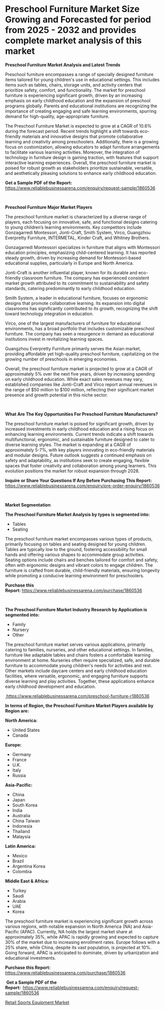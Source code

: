 <p><h1>Preschool Furniture Market Size Growing and Forecasted for period from 2025 - 2032 and provides complete market analysis of this market</h1></p><p><strong>Preschool Furniture Market Analysis and Latest Trends</strong></p>
<p><p>Preschool furniture encompasses a range of specially designed furniture items tailored for young children's use in educational settings. This includes items such as tables, chairs, storage units, and activity centers that prioritize safety, comfort, and functionality. The market for preschool furniture is experiencing significant growth, driven by an increasing emphasis on early childhood education and the expansion of preschool programs globally. Parents and educational institutions are recognizing the importance of creating engaging and safe learning environments, spurring demand for high-quality, age-appropriate furniture.</p><p>The Preschool Furniture Market is expected to grow at a CAGR of 10.6% during the forecast period. Recent trends highlight a shift towards eco-friendly materials and innovative designs that promote collaborative learning and creativity among preschoolers. Additionally, there is a growing focus on customization, allowing educators to adapt furniture arrangements to facilitate various learning activities. Moreover, the integration of technology in furniture design is gaining traction, with features that support interactive learning experiences. Overall, the preschool furniture market is poised for robust growth as stakeholders prioritize sustainable, versatile, and aesthetically pleasing solutions to enhance early childhood education.</p></p>
<p><strong>Get a Sample PDF of the Report:&nbsp;</strong> <a href="https://www.reliablebusinessarena.com/enquiry/request-sample/1860536?utm_campaign=2231&utm_medium=2&utm_source=Github&utm_content=ia&utm_term=09022025&utm_id=preschool-furniture">https://www.reliablebusinessarena.com/enquiry/request-sample/1860536</a></p>
<p>&nbsp;</p>
<p><strong>Preschool Furniture Major Market Players</strong></p>
<p><p>The preschool furniture market is characterized by a diverse range of players, each focusing on innovative, safe, and functional designs catering to young children’s learning environments. Key competitors include Gonzagarredi Montessori, Jonti-Craft, Smith System, Virco, Guangzhou Everpretty Furniture, INTERMETAL, Kinder Craft, and Whitney Brothers.</p><p>Gonzagarredi Montessori specializes in furniture that aligns with Montessori education principles, emphasizing child-centered learning. It has reported steady growth, driven by increasing demand for Montessori-based educational supplies, particularly in Europe and North America.</p><p>Jonti-Craft is another influential player, known for its durable and eco-friendly classroom furniture. The company has experienced consistent market growth attributed to its commitment to sustainability and safety standards, catering predominantly to early childhood education.</p><p>Smith System, a leader in educational furniture, focuses on ergonomic designs that promote collaborative learning. Its expansion into digital classrooms has significantly contributed to its growth, recognizing the shift toward technology integration in education.</p><p>Virco, one of the largest manufacturers of furniture for educational environments, has a broad portfolio that includes customizable preschool furniture. The company has seen a resurgence in demand as educational institutions invest in revitalizing learning spaces.</p><p>Guangzhou Everpretty Furniture primarily serves the Asian market, providing affordable yet high-quality preschool furniture, capitalizing on the growing number of preschools in emerging economies.</p><p>Overall, the preschool furniture market is projected to grow at a CAGR of approximately 5% over the next five years, driven by increasing spending on early childhood education. While exact sales revenues may vary, established companies like Jonti-Craft and Virco report annual revenues in the range of $50 million to $100 million, reflecting their significant market presence and growth potential in this niche sector.</p></p>
<p>&nbsp;</p>
<p><strong>What Are The Key Opportunities For Preschool Furniture Manufacturers?</strong></p>
<p><p>The preschool furniture market is poised for significant growth, driven by increased investments in early childhood education and a rising focus on enhancing learning environments. Current trends indicate a shift towards multifunctional, ergonomic, and sustainable furniture designed to cater to diverse learning styles. The market is expanding at a CAGR of approximately 5-7%, with key players innovating in eco-friendly materials and modular designs. Future outlook suggests a continued emphasis on safety and adaptability, as institutions seek to create engaging, flexible spaces that foster creativity and collaboration among young learners. This evolution positions the market for robust expansion through 2028.</p></p>
<p><strong>Inquire or Share Your Questions If Any Before Purchasing This Report:</strong> <a href="https://www.reliablebusinessarena.com/enquiry/pre-order-enquiry/1860536?utm_campaign=2231&utm_medium=2&utm_source=Github&utm_content=ia&utm_term=09022025&utm_id=preschool-furniture">https://www.reliablebusinessarena.com/enquiry/pre-order-enquiry/1860536</a></p>
<p>&nbsp;</p>
<p><strong>Market Segmentation</strong></p>
<p><strong>The Preschool Furniture Market Analysis by types is segmented into:</strong></p>
<p><ul><li>Tables</li><li>Seating</li></ul></p>
<p><p>The preschool furniture market encompasses various types of products, primarily focusing on tables and seating designed for young children. Tables are typically low to the ground, fostering accessibility for small hands and offering various shapes to accommodate group activities. Seating options include chairs and benches tailored for comfort and safety, often with ergonomic designs and vibrant colors to engage children. The furniture is crafted from durable, child-friendly materials, ensuring longevity while promoting a conducive learning environment for preschoolers.</p></p>
<p><strong>Purchase this Report:&nbsp;</strong><a href="https://www.reliablebusinessarena.com/purchase/1860536?utm_campaign=2231&utm_medium=2&utm_source=Github&utm_content=ia&utm_term=09022025&utm_id=preschool-furniture">https://www.reliablebusinessarena.com/purchase/1860536</a></p>
<p>&nbsp;</p>
<p><strong>The Preschool Furniture Market Industry Research by Application is segmented into:</strong></p>
<p><ul><li>Family</li><li>Nursery</li><li>Other</li></ul></p>
<p><p>The preschool furniture market serves various applications, primarily catering to families, nurseries, and other educational settings. In families, furniture like adaptable tables and chairs fosters a comfortable learning environment at home. Nurseries often require specialized, safe, and durable furniture to accommodate young children's needs for activities and rest. Other markets include daycare centers and early childhood education facilities, where versatile, ergonomic, and engaging furniture supports diverse learning and play activities. Together, these applications enhance early childhood development and education.</p></p>
<p><a href="https://www.reliablebusinessarena.com/preschool-furniture-r1860536?utm_campaign=2231&utm_medium=2&utm_source=Github&utm_content=ia&utm_term=09022025&utm_id=preschool-furniture">&nbsp;https://www.reliablebusinessarena.com/preschool-furniture-r1860536</a></p>
<p><strong>In terms of Region, the Preschool Furniture Market Players available by Region are:</strong></p>
<p>
    <p> <strong> North America: </strong>
        <ul>
            <li>United States</li>
            <li>Canada</li>
        </ul>
        </p> 
    <p> <strong> Europe: </strong>
        <ul>
            <li>Germany</li>
            <li>France</li>
            <li>U.K.</li>
            <li>Italy</li>
            <li>Russia</li>
        </ul>
        </p> 
    <p> <strong> Asia-Pacific: </strong>
        <ul>
            <li>China</li>
            <li>Japan</li>
            <li>South Korea</li>
            <li>India</li>
            <li>Australia</li>
            <li>China Taiwan</li>
            <li>Indonesia</li>
            <li>Thailand</li>
            <li>Malaysia</li>
        </ul>
        </p> 
    <p> <strong> Latin America: </strong>
        <ul>
            <li>Mexico</li>
            <li>Brazil</li>
            <li>Argentina Korea</li>
            <li>Colombia</li>
        </ul>
        </p> 
    <p> <strong> Middle East & Africa: </strong>
        <ul>
            <li>Turkey</li>
            <li>Saudi</li>
            <li>Arabia</li>
            <li>UAE</li>
            <li>Korea</li>
        </ul>
    </p>
    </p>
<p><p>The preschool furniture market is experiencing significant growth across various regions, with notable expansion in North America (NA) and Asia-Pacific (APAC). Currently, NA holds the largest market share at approximately 35%, while APAC is rapidly growing and expected to capture 30% of the market due to increasing enrollment rates. Europe follows with a 25% share, while China, despite its vast population, is projected at 10%. Going forward, APAC is anticipated to dominate, driven by urbanization and educational investments.</p></p>
<p><strong>Purchase this Report: </strong><a href="https://www.reliablebusinessarena.com/purchase/1860536?utm_campaign=2231&utm_medium=2&utm_source=Github&utm_content=ia&utm_term=09022025&utm_id=preschool-furniture">https://www.reliablebusinessarena.com/purchase/1860536</a></p>
<p>&nbsp;<strong>Get a Sample PDF of the Report:&nbsp;&nbsp;</strong><a href="https://www.reliablebusinessarena.com/enquiry/request-sample/1860536?utm_campaign=2231&utm_medium=2&utm_source=Github&utm_content=ia&utm_term=09022025&utm_id=preschool-furniture">https://www.reliablebusinessarena.com/enquiry/request-sample/1860536</a></p>
<p><strong></strong></p>
<p><p><a href="https://github.com/ParvinKhatun77/Market-Research-Report-List-1/blob/main/retail-sports-equipment-market.md?utm_campaign=2231&utm_medium=2&utm_source=Github&utm_content=ia&utm_term=09022025&utm_id=preschool-furniture">Retail Sports Equipment Market</a></p></p>